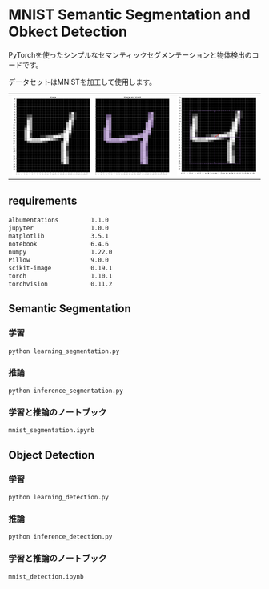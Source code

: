 # MNIST Semantic Segmentation and Obkect Detection

PyTorchを使ったシンプルなセマンティックセグメンテーションと物体検出のコードです。

データセットはMNISTを加工して使用します。

<table border="0">
<tr>
<td><img src="title_a.png"></td>
<td><img src="title_b.png"></td>
</tr>
</table>


## requirements

```
albumentations         1.1.0 
jupyter                1.0.0
matplotlib             3.5.1
notebook               6.4.6
numpy                  1.22.0
Pillow                 9.0.0
scikit-image           0.19.1
torch                  1.10.1
torchvision            0.11.2
```

## Semantic Segmentation

### 学習

```
python learning_segmentation.py
```

### 推論

```
python inference_segmentation.py
```

### 学習と推論のノートブック

```
mnist_segmentation.ipynb
```

## Object Detection

### 学習

```
python learning_detection.py
```

### 推論

```
python inference_detection.py
```

### 学習と推論のノートブック

```
mnist_detection.ipynb
```
